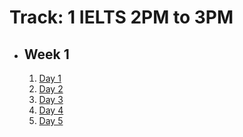 # Track: 1 IELTS 2PM to 3PM

- ## Week 1

   1. [Day 1](https://web.facebook.com/iCodeguru/videos/1183475899669311)
   2. [Day 2](https://www.facebook.com/iCodeguru/videos/1246386939677867)
   3. [Day 3](https://www.facebook.com/iCodeguru/videos/991720969327052)
   4. [Day 4](https://www.facebook.com/iCodeguru/videos/996162298880363)
   5. [Day 5]()

<!-- - ## Week 

   1. [Day 1]()
   2. [Day 2]()
   3. [Day 3]()
   4. [Day 4]()
   5. [Day 5]() -->